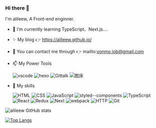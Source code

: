 ### Hi there 👋

I'm alileew, A Front-end enginner.

- 🌱 I’m currently learning TypeScript、Next.js....
- ✨ My blog 👉 https://alileew.github.io/
- 💬 You can contact me through 👉 mailto:vonmo.job@gmail.com
- 📫 My Power Tools </br >

  ![vscode](https://img.shields.io/badge/%E5%BC%80%E5%8F%91%E5%B7%A5%E5%85%B7-VS%20Code-blue)
  ![hexo](https://img.shields.io/badge/blog-hexo-brightgreen)
  ![Gittalk](https://img.shields.io/badge/%E5%8D%9A%E5%AE%A2%E8%AF%84%E8%AE%BA-Gittalk-yellow)
  ![图床](https://img.shields.io/badge/%E5%9B%BE%E5%BA%8A-PicGo-lightgrey)
  
- 🔧 My skills </br >

  ![HTML](https://img.shields.io/badge/-HTML-blue)
  ![CSS](https://img.shields.io/badge/-CSS-green)
  ![JavaScript](https://img.shields.io/badge/-JavaScript-orange)
  ![styled--components](https://img.shields.io/badge/-styled--components-orange)
  ![TypeScript](https://img.shields.io/badge/-TypeScript-blue)
  ![React](https://img.shields.io/badge/-React-blue)
  ![Redux](https://img.shields.io/badge/-Redux-blue)
  ![Next](https://img.shields.io/badge/-Next-lightgrey)
  ![webpack](https://img.shields.io/badge/-webpack-blue)
  ![HTTP](https://img.shields.io/badge/-HTTP-yellowgreen)
  ![Git](https://img.shields.io/badge/-Git-orange)
 
<!-- ![](https://github.com/abhisheknaiidu/abhisheknaiidu/blob/master/code.gif?raw=true) -->
![alileew GitHub stats](https://github-readme-stats.vercel.app/api?username=alileew&show_icons=true&theme=dark)

[![Top Langs](https://github-readme-stats.vercel.app/api/top-langs/?username=alileew&layout=compact)](https://github.com/alileew/github-readme-stats)



<!--
**alileew/alileew** is a ✨ _special_ ✨ repository because its `README.md` (this file) appears on your GitHub profile.

Here are some ideas to get you started:

- 🔭 I’m currently working on ...
- 🌱 I’m currently learning ...
- 👯 I’m looking to collaborate on ...
- 🤔 I’m looking for help with ...
- 💬 Ask me about ...
- 📫 How to reach me: ...
- 😄 Pronouns: ...
- ⚡ Fun fact: ...
-->
